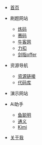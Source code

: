 * [首页](/)
* 刷题网站
    * [炼码](https://www.lintcode.com/)
    * [赛码](https://www.acmcoder.com/#/practice/company)
    * [牛客网](https://www.nowcoder.com/)
    * [力扣](https://leetcode.cn/)
    * [剑指offer](https://www.nowcoder.com/exam/oj/ta?page=1&tpId=13&type=13)
* 资源导航
    * [资源链接](资源导航/link.md)
    * [代码库](https://www.codecopy.cn/user/my)
* 演示网站
    
* Ai助手
    * [鱼聪明](https://www.yucongming.com/chat/1781191236741668865)
    * [通义](https://tongyi.aliyun.com/qianwen/)
    * [Kimi](https://kimi.moonshot.cn/)
* [关于我](https://731016.github.io/)
<!-- * 注释
    * <a href="http://119.3.104.52:8080/" target="_blank" style="font-weight: 700;">基于vue的快递代取系统【毕业设计】</a>
    * <a href="http://119.3.104.52:8081/" target="_blank" style="font-weight: 400;pointer-events: none;cursor: not-allowed;">天天生鲜交易平台</a>
    * <a href="http://119.3.104.52:8082/" target="_blank" style="font-weight: 400;pointer-events: none;cursor: not-allowed;">Lie flat房屋出租平台</a>
-->